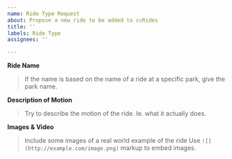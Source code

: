```yaml
---
name: Ride Type Request
about: Propose a new ride to be added to ccRides
title: ''
labels: Ride Type
assignees: ''

---
```


**Ride Name**
> If the name is based on the name of a ride at a specific park, give the park name.

**Description of Motion**
> Try to describe the motion of the ride. Ie. what it actually does.

**Images & Video**
> Include some images of a real world example of the ride
> Use `![](http://example.com/image.png)` markup to embed images.
